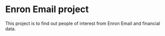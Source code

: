 Enron Email project
==============

This project is to find out people of interest from Enron Email and financial data.
